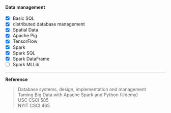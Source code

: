 #### Data management

+ [x] Basic SQL
+ [x] distributed database management
+ [x] Spatial Data
+ [x] Apache Pig
+ [x] TensorFlow
+ [x] Spark
+ [x] Spark SQL
+ [x] Spark DataFrame
+ [ ] Spark MLLib

---
**Reference**
> Database systems, design, implementation and management <br/>
> Taming Big Data with Apache Spark and Python (Udemy) <br/>
> USC CSCI 585 <br/>
> NYIT CSCI 465 <br/>